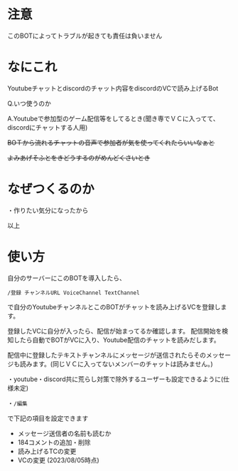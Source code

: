 # 注意
このBOTによってトラブルが起きても責任は負いません

# なにこれ
Youtubeチャットとdiscordのチャット内容をdiscordのVCで読み上げるBot

Q.いつ使うのか

A.Youtubeで参加型のゲーム配信等をしてるとき(聞き専でＶＣに入ってて、discordにチャットする人用)

~~BOＴから流れるチャットの音声で参加者が気を使ってくれたらいいなぁと~~

~~よみあげそふとをきどうするのがめんどくさいとき~~

# なぜつくるのか

・作りたい気分になったから

以上

# 使い方

自分のサーバーにこのBOTを導入したら、

`/登録 チャンネルURL VoiceChannel TextChannel`

で自分のYoutubeチャンネルとこのBOTがチャットを読み上げるVCを登録します。

登録したVCに自分が入ったら、配信が始まってるか確認します。
配信開始を検知したら自動でBOTがVCに入り、Youtube配信のチャットを読みだします。

配信中に登録したテキストチャンネルにメッセージが送信されたらそのメッセージも読みます。(同じＶＣに入ってないメンバーのチャットは読みません。)

・youtube・discord共に荒らし対策で除外するユーザーも設定できるように(仕様未定)

・`/編集`

で下記の項目を設定できます

- メッセージ送信者の名前も読むか
- 184コメントの追加・削除
- 読み上げるTCの変更
- VCの変更
(2023/08/05時点)